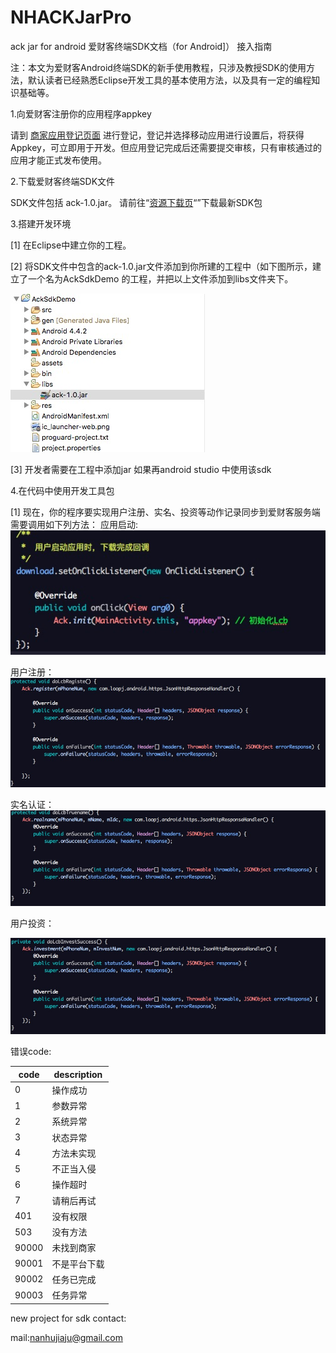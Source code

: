 # NHACKJarPro
ack jar for android
爱财客终端SDK文档（for Android]）
接入指南

注：本文为爱财客Android终端SDK的新手使用教程，只涉及教授SDK的使用方法，默认读者已经熟悉Eclipse开发工具的基本使用方法，以及具有一定的编程知识基础等。

1.向爱财客注册你的应用程序appkey

请到 [商家应用登记页面](https://ack.gongshidai.com/backstage/index.html#/access/home) 进行登记，登记并选择移动应用进行设置后，将获得Appkey，可立即用于开发。但应用登记完成后还需要提交审核，只有审核通过的应用才能正式发布使用。

2.下载爱财客终端SDK文件

SDK文件包括 ack-1.0.jar。 请前往“[资源下载页](https://github.com/iFindTA/NHACKJarPro)“”下载最新SDK包

3.搭建开发环境

[1] 在Eclipse中建立你的工程。

[2] 将SDK文件中包含的ack-1.0.jar文件添加到你所建的工程中（如下图所示，建立了一个名为AckSdkDemo 的工程，并把以上文件添加到libs文件夹下。


![image](https://raw.githubusercontent.com/iFindTA/screenshots/master/ack_android_0.jpg)

[3] 开发者需要在工程中添加jar
如果再android studio 中使用该sdk

4.在代码中使用开发工具包

[1] 现在，你的程序要实现用户注册、实名、投资等动作记录同步到爱财客服务端需要调用如下列方法： 
应用启动:
![image](https://raw.githubusercontent.com/iFindTA/screenshots/master/ack_android_1.jpg)

用户注册： 
![image](https://raw.githubusercontent.com/iFindTA/screenshots/master/ack_android_2.jpg)

实名认证： 
![image](https://raw.githubusercontent.com/iFindTA/screenshots/master/ack_android_3.jpg)

用户投资：

![image](https://raw.githubusercontent.com/iFindTA/screenshots/master/ack_android_4.jpg)

错误code:

|   code   |   description   |
|----------|-----------------|
|    0     |    操作成功		
|    1     |    参数异常		
|    2     |    系统异常		
|    3     |    状态异常		
|    4     |    方法未实现		
|    5     |    不正当入侵		
|    6     |    操作超时		
|    7     |    请稍后再试		
|   401    |    没有权限		
|   503    |    没有方法		
|  90000   |    未找到商家		
|  90001   |    不是平台下载		
|  90002   |    任务已完成		
|  90003   |    任务异常		

new project for sdk
contact:

mail:nanhujiaju@gmail.com